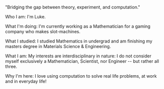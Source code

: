 "Bridging the gap between theory, experiment, and computation."

Who I am: I'm Luke. 

What I'm doing: I'm currently working as a Mathematician for a gaming company who makes slot-machines. 

What I studied: I studied Mathematics in undergrad and am finishing my masters degree in Materials Science & Engineering. 

What I am: My interests are interdisciplinary in nature: I do not consider myself exclusively a Mathematician, Scientist, nor Engineer -- but rather all three. 

Why I'm here: I love using computation to solve real life problems, at work and in everyday life!

<!---
LukeMorgan/LukeMorgan is a ✨ special ✨ repository because its `README.md` (this file) appears on your GitHub profile.
You can click the Preview link to take a look at your changes.
--->
